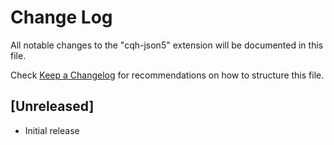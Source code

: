# Change Log

All notable changes to the "cqh-json5" extension will be documented in this file.

Check [Keep a Changelog](http://keepachangelog.com/) for recommendations on how to structure this file.

## [Unreleased]

- Initial release